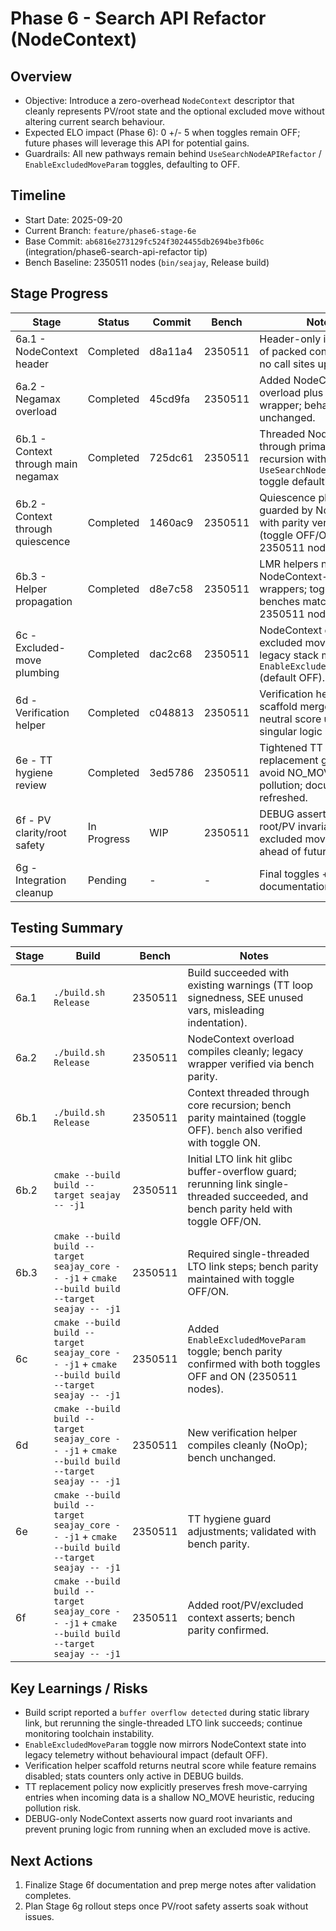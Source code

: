 # Phase 6 - Search API Refactor (NodeContext)

## Overview
- Objective: Introduce a zero-overhead `NodeContext` descriptor that cleanly represents PV/root state and the optional excluded move without altering current search behaviour.
- Expected ELO impact (Phase 6): 0 +/- 5 when toggles remain OFF; future phases will leverage this API for potential gains.
- Guardrails: All new pathways remain behind `UseSearchNodeAPIRefactor` / `EnableExcludedMoveParam` toggles, defaulting to OFF.

## Timeline
- Start Date: 2025-09-20
- Current Branch: `feature/phase6-stage-6e`
- Base Commit: `ab6816e273129fc524f3024455db2694be3fb06c` (integration/phase6-search-api-refactor tip)
- Bench Baseline: 2350511 nodes (`bin/seajay`, Release build)

## Stage Progress
| Stage | Status | Commit | Bench | Notes |
|-------|--------|--------|-------|-------|
| 6a.1 - NodeContext header | Completed | d8a11a4 | 2350511 | Header-only introduction of packed context struct, no call sites updated yet. |
| 6a.2 - Negamax overload | Completed | 45cd9fa | 2350511 | Added NodeContext overload plus legacy wrapper; behaviour unchanged. |
| 6b.1 - Context through main negamax | Completed | 725dc61 | 2350511 | Threaded NodeContext through primary negamax recursion with `UseSearchNodeAPIRefactor` toggle defaulting to OFF. |
| 6b.2 - Context through quiescence | Completed | 1460ac9 | 2350511 | Quiescence plumbing guarded by NodeContext with parity verified (toggle OFF/ON both 2350511 nodes). |
| 6b.3 - Helper propagation | Completed | d8e7c58 | 2350511 | LMR helpers now use NodeContext-aware wrappers; toggle OFF/ON benches match at 2350511 nodes. |
| 6c - Excluded-move plumbing | Completed | dac2c68 | 2350511 | NodeContext drives excluded move toggle; legacy stack mirrors via `EnableExcludedMoveParam` (default OFF). |
| 6d - Verification helper | Completed | c048813 | 2350511 | Verification helper scaffold merged; returns neutral score until singular logic arrives. |
| 6e - TT hygiene review | Completed | 3ed5786 | 2350511 | Tightened TT replacement guards to avoid NO_MOVE pollution; documentation refreshed. |
| 6f - PV clarity/root safety | In Progress | WIP | 2350511 | DEBUG asserts enforcing root/PV invariants and excluded move hygiene ahead of future features. |
| 6g - Integration cleanup | Pending | - | - | Final toggles + documentation sweep. |

## Testing Summary
| Stage | Build | Bench | Notes |
|-------|-------|-------|-------|
| 6a.1 | `./build.sh Release` | 2350511 | Build succeeded with existing warnings (TT loop signedness, SEE unused vars, misleading indentation). |
| 6a.2 | `./build.sh Release` | 2350511 | NodeContext overload compiles cleanly; legacy wrapper verified via bench parity. |
| 6b.1 | `./build.sh Release` | 2350511 | Context threaded through core recursion; bench parity maintained (toggle OFF). `bench` also verified with toggle ON. |
| 6b.2 | `cmake --build build --target seajay -- -j1` | 2350511 | Initial LTO link hit glibc buffer-overflow guard; rerunning link single-threaded succeeded, and bench parity held with toggle OFF/ON. |
| 6b.3 | `cmake --build build --target seajay_core -- -j1` + `cmake --build build --target seajay -- -j1` | 2350511 | Required single-threaded LTO link steps; bench parity maintained with toggle OFF/ON. |
| 6c | `cmake --build build --target seajay_core -- -j1` + `cmake --build build --target seajay -- -j1` | 2350511 | Added `EnableExcludedMoveParam` toggle; bench parity confirmed with both toggles OFF and ON (2350511 nodes). |
| 6d | `cmake --build build --target seajay_core -- -j1` + `cmake --build build --target seajay -- -j1` | 2350511 | New verification helper compiles cleanly (NoOp); bench unchanged. |
| 6e | `cmake --build build --target seajay_core -- -j1` + `cmake --build build --target seajay -- -j1` | 2350511 | TT hygiene guard adjustments; validated with bench parity. |
| 6f | `cmake --build build --target seajay_core -- -j1` + `cmake --build build --target seajay -- -j1` | 2350511 | Added root/PV/excluded context asserts; bench parity confirmed. |

## Key Learnings / Risks
- Build script reported a `buffer overflow detected` during static library link, but rerunning the single-threaded LTO link succeeds; continue monitoring toolchain instability.
- `EnableExcludedMoveParam` toggle now mirrors NodeContext state into legacy telemetry without behavioural impact (default OFF).
- Verification helper scaffold returns neutral score while feature remains disabled; stats counters only active in DEBUG builds.
- TT replacement policy now explicitly preserves fresh move-carrying entries when incoming data is a shallow NO_MOVE heuristic, reducing pollution risk.
- DEBUG-only NodeContext asserts now guard root invariants and prevent pruning logic from running when an excluded move is active.

## Next Actions
1. Finalize Stage 6f documentation and prep merge notes after validation completes.
2. Plan Stage 6g rollout steps once PV/root safety asserts soak without issues.
